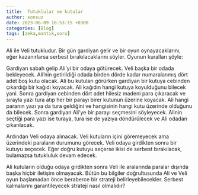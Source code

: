 ```yaml
---
title:  Tutuklular ve kutular
author: sonsuz
date: 2023-06-09 16:53:15 +0300
categories: [Blog]
tags: [zeka,mantık,soru]
---
```


Ali ile Veli tutukludur. Bir gün gardiyan gelir ve bir oyun oynayacaklarını, eğer kazanırlarsa serbest bırakılacaklarını söyler. Oyunun kuralları şöyle:


Gardiyan sabah gelip Ali’yi bir odaya götürecek. Veli başka bir odada bekleyecek. Ali’nin getirildiği odada birden dörde kadar numaralanmış dört adet boş kutu olacak. Ali bu kutuları görürken gardiyan bir kutuya cebinden çıkardığı bir kağıdı koyacak. Ali kağıdın hangi kutuya koyulduğunu bilecek yani. Sonra gardiyan cebinden dört adet hilesiz madeni para çıkaracak ve sırayla yazı tura atıp her bir parayı birer kutunun üzerine koyacak. Ali hangi paranın yazı ya da tura geldiğini ve hangisinin hangi kutu üzerinde olduğunu da bilecek. Sonra gardiyan Ali’ye bir parayı seçmesini söyleyecek. Alinin seçtiği para yazı ise turaya, tura ise de yazıya döndürülecek ve Ali odadan çıkarılacak. 


Ardından Veli odaya alınacak. Veli kutuların içini göremeyecek ama üzerindeki paraların durumunu görecek. Veli odaya girdikten sonra bir kutuyu seçecek. Eğer doğru kutuyu seçerse ikisi de serbest bırakılacak, bulamazsa tutukluluk devam edecek. 


Ali kutuların olduğu odaya girdikten sonra Veli ile aralarında paralar dışında başka hiçbir iletişim olmayacak. Bütün bu bilgiler doğrultusunda Ali ve Veli oyun başlamadan önce beraberce bir strateji belirleyebilecekler. Serbest kalmalarını garantileyecek strateji nasıl olmalıdır?


